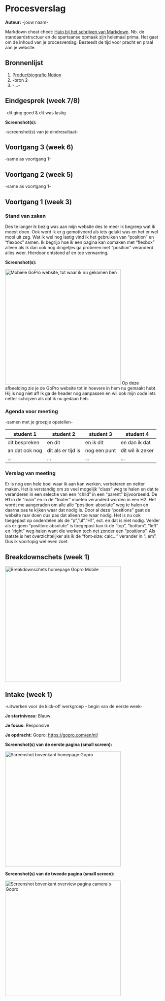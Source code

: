 # Procesverslag
**Auteur:** -jouw naam-

Markdown cheat cheet: [Hulp bij het schrijven van Markdown](https://github.com/adam-p/markdown-here/wiki/Markdown-Cheatsheet). Nb. de standaardstructuur en de spartaanse opmaak zijn helemaal prima. Het gaat om de inhoud van je procesverslag. Besteedt de tijd voor pracht en praal aan je website.



## Bronnenlijst
1. <a href="https://www.notion.so/Productbiografie-Frontend-Development-9f9509a9917848f89d446d59aca006ab">Productbiografie Notion</a>
2. -bron 2-
3. -...-



## Eindgesprek (week 7/8)

-dit ging goed & dit was lastig-

**Screenshot(s):**

-screenshot(s) van je eindresultaat-



## Voortgang 3 (week 6)

-same as voortgang 1-



## Voortgang 2 (week 5)

-same as voortgang 1-



## Voortgang 1 (week 3)

### Stand van zaken

Des te langer ik bezig was aan mijn website des te meer ik begreep wat ik moest doen. Ook werd ik er g gemotiveerd als iets gelukt was en het er wel mooi uit zag. 
Wat ik wel nog lastig vind ik het gebruiken van “position” en “flexbox” samen. Ik begrijp hoe ik een pagina kan opmaken met “flexbox” alleen als ik dan ook nog dingetjes ga proberen met “position” veranderd alles weer. Hierdoor ontstond af en toe verwarring. 

**Screenshot(s):**

<img src="images/Screenshot-procces-GoPro-website.png" width="375px" alt="Mobiele GoPro website, tot waar ik nu gekomen ben">
Op deze afbeelding zie je de GoPro website tot in hoevere in hem nu gemaakt hebt. Hij is nog niet af! Ik ga de header nog aanpassen en wil ook mijn code iets netter schrijven als dat ik nu gedaan heb. 

### Agenda voor meeting

-samen met je groepje opstellen-

| student 1      | student 2          | student 3    | student 4        |
| ---            | ---                | ---          | ---              |
| dit bespreken  | en dit             | en ik dit    | en dan ik dat    |
| an dat ook nog | dit als er tijd is | nog een punt | dit wil ik zeker |
| ...            | ...                | ...          | ...              |

### Verslag van meeting

Er is nog een hele boel waar ik aan kan werken, verbeteren en netter maken. Het is verstandig om zo veel mogelijk “class” weg te halen en dat te veranderen in een selectie van een “child” in een “parent” bijvoorbeeld.  De H1 in de “main” en in de “footer” moeten veranderd worden in een H2. Het wordt me aangeraden om alle alle “position: absolute” weg te halen en daarna pas te kijken waar dat nodig is. Door al deze “positions” gaat de website raar doen dus pas dat alleen toe waar nodig. Het is nu ook toegepast op onderdelen als de “p”,”ul”.”H1”, ect. en dat is niet nodig. Verder als er geen “position: absolute” is toegepast kan ik de “top”, “bottom”, “left” en “right” weg halen want die werken toch net zonder een “positions”. Als laatste is het overzichtelijker als ik de “font-size: calc…” verander in “..em”. Dus ik voorlopig wel even zoet. 

## Breakdownschets (week 1)

<img src="images/Breakdownschets.png" width="375px" alt="Breakdownschets homepage Gopro Mobile">


## Intake (week 1)
-uitwerken voor de kick-off werkgroep - begin van de eerste week-

**Je startniveau:** Blauw

**Je focus:** Responsive

**Je opdracht:** Gopro: https://gopro.com/en/nl/ 

**Screenshot(s) van de eerste pagina (small screen):**

<img src="images/screenshotgopro1.png" width="375px" alt="Screenshot bovenkant homepage Gopro">

**Screenshot(s) van de tweede pagina (small screen):**

<img src="images/screenshotgopro2.png" width="375px" alt="Screenshot bovenkant overview pagina camera's Gopro">
